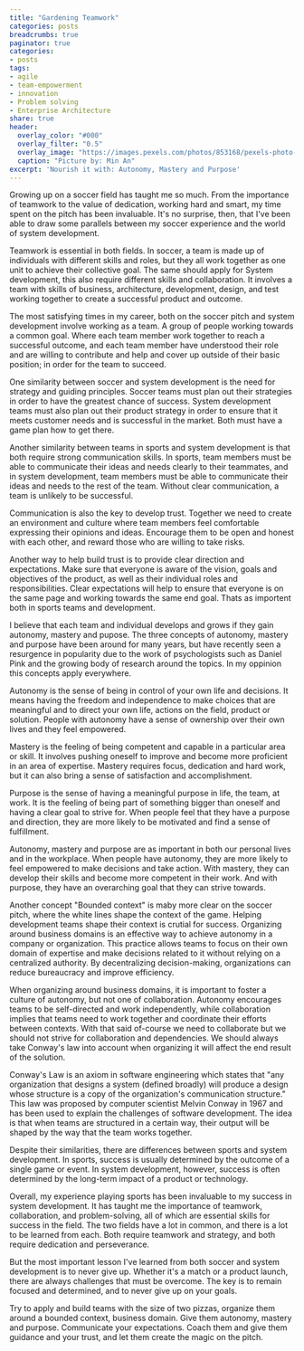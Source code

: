 ```yaml
---
title: "Gardening Teamwork"
categories: posts
breadcrumbs: true
paginator: true
categories: 
- posts
tags:
- agile
- team-empowerment
- innovation
- Problem solving
- Enterprise Architecture
share: true
header:
  overlay_color: "#000"
  overlay_filter: "0.5"
  overlay_image: "https://images.pexels.com/photos/853168/pexels-photo-853168.jpeg?auto=compress&cs=tinysrgb&w=1600"
  caption: "Picture by: Min An"
excerpt: 'Nourish it with: Autonomy, Mastery and Purpose'
---
```

Growing up on a soccer field has taught me so much. From the importance of teamwork to the value of dedication, working hard and smart, my time spent on the pitch has been invaluable. It's no surprise, then, that I've been able to draw some parallels between my soccer experience and the world of system development.

Teamwork is essential in both fields. In soccer, a team is made up of individuals with different skills and roles, but they all work together as one unit to achieve their collective goal. The same should apply for System development, this also require different skills and collaboration. It involves a team with skills of business, architecture, development, design, and test working together to create a successful product and outcome.

The most satisfying times in my career, both on the soccer pitch and system development involve working as a team. A group of people working towards a common goal. Where each team member work together to reach a successful outcome, and each team member have understood their role and are willing to contribute and help and cover up outside of their basic position; in order for the team to succeed. 

One similarity between soccer and system development is the need for strategy and guiding principles. Soccer teams must plan out their strategies in order to have the greatest chance of success. System development teams must also plan out their product strategy in order to ensure that it meets customer needs and is successful in the market. Both must have a game plan how to get there.

Another similarity between teams in sports and system development is that both require strong communication skills. In sports, team members must be able to communicate their ideas and needs clearly to their teammates, and in system development, team members must be able to communicate their ideas and needs to the rest of the team. Without clear communication, a team is unlikely to be successful.

Communication is also the key to develop trust. Together we need to create an environment and culture where team members feel comfortable expressing their opinions and ideas. Encourage them to be open and honest with each other, and reward those who are willing to take risks.

Another way to help build trust is to provide clear direction and expectations. Make sure that everyone is aware of the vision, goals and objectives of the product, as well as their individual roles and responsibilities. Clear expectations will help to ensure that everyone is on the same page and working towards the same end goal. Thats as importent both in sports teams and development.

I believe that each team and individual develops and grows if they gain autonomy, mastery and pupose. The three concepts of autonomy, mastery and purpose have been around for many years, but have recently seen a resurgence in popularity due to the work of psychologists such as Daniel Pink and the growing body of research around the topics. In my oppinion this concepts apply everywhere. 

Autonomy is the sense of being in control of your own life and decisions. It means having the freedom and independence to make choices that are meaningful and to direct your own life, actions on the field, product or solution. People with autonomy have a sense of ownership over their own lives and they feel empowered.

Mastery is the feeling of being competent and capable in a particular area or skill. It involves pushing oneself to improve and become more proficient in an area of expertise. Mastery requires focus, dedication and hard work, but it can also bring a sense of satisfaction and accomplishment. 

Purpose is the sense of having a meaningful purpose in life, the team, at work. It is the feeling of being part of something bigger than oneself and having a clear goal to strive for. When people feel that they have a purpose and direction, they are more likely to be motivated and find a sense of fulfillment. 

Autonomy, mastery and purpose are as important in both our personal lives and in the workplace. When people have autonomy, they are more likely to feel empowered to make decisions and take action. With mastery, they can develop their skills and become more competent in their work. And with purpose, they have an overarching goal that they can strive towards. 

Another concept "Bounded context" is maby more clear on the soccer pitch, where the white lines shape the context of the game. Helping development teams shape their context is crutial for success. Organizing around business domains is an effective way to achieve autonomy in a company or organization. This practice allows teams to focus on their own domain of expertise and make decisions related to it without relying on a centralized authority. By decentralizing decision-making, organizations can reduce bureaucracy and improve efficiency.

When organizing around business domains, it is important to foster a culture of autonomy, but not one of collaboration. Autonomy encourages teams to be self-directed and work independently, while collaboration implies that teams need to work together and coordinate their efforts between contexts. With that said of-course we need to collaborate but we should not strive for collaboration and dependencies. We should always take Conway's law into account when organizing it will affect the end result of the solution.

Conway's Law is an axiom in software engineering which states that "any organization that designs a system (defined broadly) will produce a design whose structure is a copy of the organization's communication structure." This law was proposed by computer scientist Melvin Conway in 1967 and has been used to explain the challenges of software development. The idea is that when teams are structured in a certain way, their output will be shaped by the way that the team works together.

Despite their similarities, there are differences between sports and system development. In sports, success is usually determined by the outcome of a single game or event. In system development, however, success is often determined by the long-term impact of a product or technology.

Overall, my experience playing sports has been invaluable to my success in system development. It has taught me the importance of teamwork, collaboration, and problem-solving, all of which are essential skills for success in the field. The two fields have a lot in common, and there is a lot to be learned from each. Both require teamwork and strategy, and both require dedication and perseverance. 

But the most important lesson I've learned from both soccer and system development is to never give up. Whether it's a match or a product launch, there are always challenges that must be overcome. The key is to remain focused and determined, and to never give up on your goals.

Try to apply and build teams with the size of two pizzas, organize them around a bounded context, business domain. Give them autonomy, mastery and purpose. Communicate your expectations. Coach them and give them guidance and your trust, and let them create the magic on the pitch.
